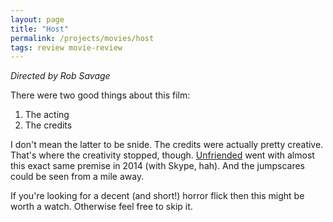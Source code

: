 ```yaml
---
layout: page
title: "Host"
permalink: /projects/movies/host
tags: review movie-review
---
```

*Directed by Rob Savage*

There were two good things about this film:
1. The acting
2. The credits

I don't mean the latter to be snide. The credits were actually pretty creative. That's where the creativity stopped, though. [Unfriended](https://www.imdb.com/title/tt3713166) went with almost this exact same premise in 2014 (with Skype, hah). And the jumpscares could be seen from a mile away.

If you're looking for a decent (and short!) horror flick then this might be worth a watch. Otherwise feel free to skip it.